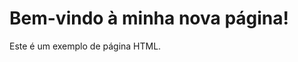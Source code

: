 <!DOCTYPE html>
<html lang="pt-BR">
<head>
    <meta charset="UTF-8">
    <meta name="viewport" content="width=device-width, initial-scale=1.0">
    <title>Minha Nova Página</title>
</head>
<body>
    <h1>Bem-vindo à minha nova página!</h1>
    <p>Este é um exemplo de página HTML.</p>
</body>
</html>
